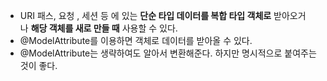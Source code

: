 - URI 패스, 요청 , 세션 등 에 있는 **단순 타입 데이터를 복합 타입 객체로** 받아오거나 **해당 객체를 새로 만들 때** 사용할 수 있다.
- @ModelAttribute를 이용하면 객체로 데이터를 받아올 수 있다.
- @ModelAttribute는 생략하여도 알아서 변환해준다. 하지만 명시적으로 붙여주는 것이 좋다.